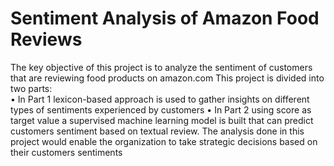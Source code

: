 # Sentiment Analysis of Amazon Food Reviews
The key objective of this project is to analyze the sentiment of customers that are reviewing food products on amazon.com
This project is divided into two parts: <br>
•	In Part 1 lexicon-based approach is used to gather insights on different types of sentiments experienced by customers
•	In Part 2 using score as target value a supervised machine learning model is built that can predict customers sentiment based on textual review.
The analysis done in this project would enable the organization to take strategic decisions based on their customers sentiments
